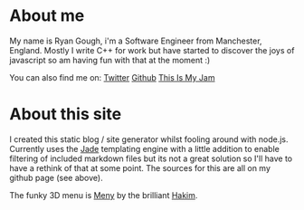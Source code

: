 # About me

My name is Ryan Gough, i'm a Software Engineer from Manchester, England. Mostly I write C++ for work but have started to discover the joys of javascript so am having fun with that at the moment :)

You can also find me on:
[Twitter](http://twitter.com/ryan_w_gough)
[Github](https://github.com/RyanGough)
[This Is My Jam](http://www.thisismyjam.com/Ryan_W_Gough)

# About this site

I created this static blog / site generator whilst fooling around with node.js. Currently uses the [Jade](http://jade-lang.com/) templating engine with a little addition to enable filtering of included markdown files but its not a great solution so I'll have to have a rethink of that at some point. The sources for this are all on my github page (see above).

The funky 3D menu is [Meny](http://lab.hakim.se/meny/) by the brilliant [Hakim](https://github.com/hakimel).





